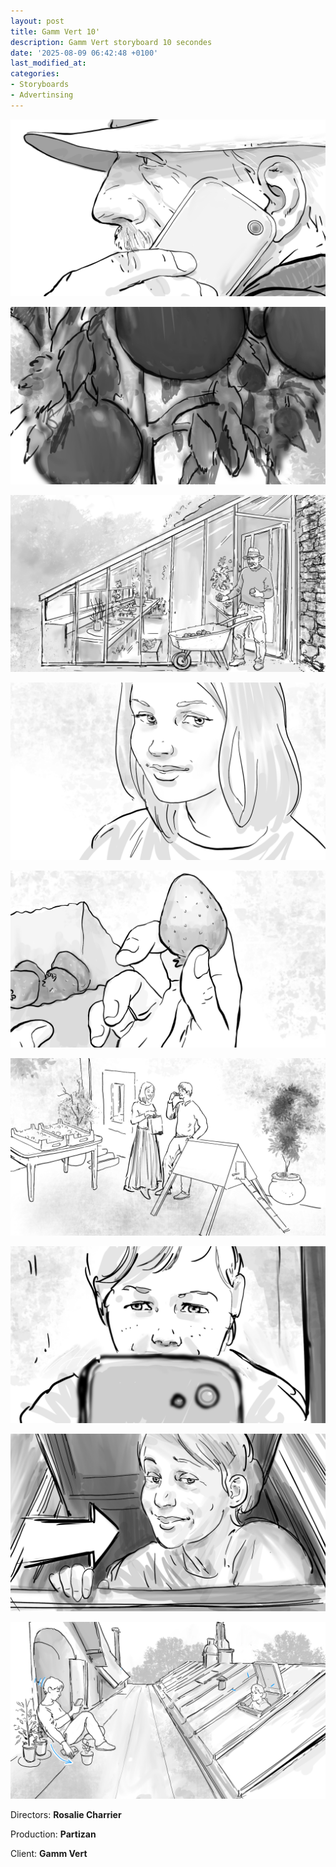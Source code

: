 ```yaml
---
layout: post
title: Gamm Vert 10'
description: Gamm Vert storyboard 10 secondes
date: '2025-08-09 06:42:48 +0100'
last_modified_at:
categories:
- Storyboards
- Advertinsing
---
```



![Gamm Vert storyboard 10 secondes 01](/images/Gamm_Vert_storyboards_10_secondes-1.png)

![Gamm Vert storyboard 10 secondes 02](/images/Gamm_Vert_storyboards_10_secondes-2.png)

![Gamm Vert storyboard 10 secondes 04](/images/Gamm_Vert_storyboards_10_secondes-3.png)

![Gamm Vert storyboard 10 secondes 04](/images/Gamm_Vert_storyboards_10_secondes-4.png)

![Gamm Vert storyboard 10 secondes 05](/images/Gamm_Vert_storyboards_10_secondes-5.png)

![Gamm Vert storyboard 10 secondes 06](/images/Gamm_Vert_storyboards_10_secondes-6.png)

![Gamm Vert storyboard 10 secondes 07](/images/Gamm_Vert_storyboards_10_secondes-7.png)

![Gamm Vert storyboard 10 secondes 08](/images/Gamm_Vert_storyboards_10_secondes-8.png)

![Gamm Vert storyboard 10 secondes 09](/images/Gamm_Vert_storyboards_10_secondes-9.png)


Directors: **Rosalie Charrier**

Production: **Partizan**

Client: **Gamm Vert**